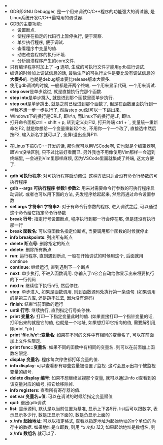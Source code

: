 - 
- GDB即GNU Debugger, 是一个用来调试C/C++程序的功能强大的调试器, 是Linux系统开发C/C++最常用的调试器.
- GDB的主要功能:
  - 设置断点.
  - 使程序在指定的代码行上暂停执行, 便于观察.
  - 单步执行程序, 便于调试.
  - 查看程序中变量的值.
  - 动态改变程序的执行环境.
  - 分析崩溃程序产生的core文件.
- 只有编译程序时加上了 **-g** 选项, 生成的可执行文件才能用gdb进行调试.
- 编译的时候加上调试信息的话, 最后生产的可执行文件是要比没有调试信息的**大很多**的. 也就是debug版本要比release版本大很多.
- 使用gdb调试的时候, 一般都是开两个终端, 一个用来显示代码, 一个用来调试.
- **step over**是单步跳过, 就是直接执行完那个函数.
- **step into**是单步跳入, 就是进到那个函数里面单步执行.
- **step out**是单步跳出, 就是之前已经进到那个函数了, 但是在函数里面执行到一半我不想一步一步执行了, 然后step out就可以一下跳出来.
- Windows下的换行是CRLF, 即\r\n, 而Linux下的换行是LF, 即\n.
- 打开命令面板ctrl + shift + p, 转到定义处F12, 打开终端 ctrl + `, 变量统一重新命名F2, 就是你想给一个变量重新起个名, 不用你一个一个改了, 直接选中然后按F2, 输入新名字就可以了, 全屏/退出全屏F11.
- 
- 在Linux下搞C/C++开发的话, 那你就可以用VSCode啊, 它也就是个编辑器啊, 跟Vim没啥区别, 只不过比较好看而已. 另外我也不用像使用Vim那样一会退到终端里, 一会进到Vim里那样麻烦, 因为VSCode里面就集成了终端, 这太方便了.
- 
- **gdb 可执行程序**: 对可执行程序启动调试. 这种方法只适合没有命令行参数的可执行程序
- **gdb --args 可执行程序 参数1 参数2**: 用来对需要命令行参数的可执行程序启动调试. 或者也可以用下面的方法, 先发程序给起起来, 然后再通过命令设置参数
- **set args 字符串1 字符串2**: 对于有命令行参数的程序, 进入调试之后, 可以通过这个命令给它指定命令行参数
- **break 行号**: 指定行号设置断点, 程序执行到那一行会停在那, 但是还没有执行那一行
- **break 函数名**: 可以将函数名指定位断点, 当要调用那个函数的时候就停止
- **info breakpoints**: 列出所有断点
- **delete 断点号**: 删除指定的断点
- **delete**: 删除所有断点
- **run**: 运行程序, 直到遇到断点, 一般在开始调试的时候用这个, 后面就用continue
- **continue**: 继续运行, 直到遇到下一个断点
- **next**: 单步执行, 不进入函数调用. 你输入了n它会自动给你显示出来将要执行的下一行代码
- **next n**: 继续往下执行n行, 然后停住.
- **step**: 单步进入, 如果是函数调用, 则到函数源码处执行第一条语句. (如果调用的是第三方库, 还是跳不过去, 因为没有源码)
- **finish**: 结束当前函数的运行
- **until 行号**: 继续执行, 直到指定行号处停住.
- **print 变量名**: 打印一下指定变量此时的值. (如果直接打印一个指针变量的话, 打印出来的就是它的值, 也就是一个地址, 如果想打印它指向的值, 需要解引用, 即print *ptr)
- **print ‘file.h/c’::变量名**: 如果在不同的文件中有相同的变量名了, 可以在前面加上文件名限定.
- **print func::变量名**: 如果不同的函数中有相同的变量名, 则可以在前面加上函数名限定.
- **display 变量名**: 程序每次停住都打印变量的值. 
- **info display**: 可以查看都有哪些变量被设置了监视. 这时会显示出每个被监视变量的编号.
- **delete display 编号**: 如果不想继续监视那个变量, 就可以通过info d查看到的该变量对应的编号, 把它给移除掉.
- **info registers**: 查看所有寄存器的值.
- **set var 变量名=值**: 可以在调试的时候给指定变量赋值
- **quit**: 退出gdb调试
- **list**: 显示源码, 默认是以当前位置为基准, 显示上下各5行. list后可以跟数字, 表示显示多少行, 数是正显示下面的, 数是负显示上面的
- **x /nfu 起始地址**: 可以以指定格式, 查看以指定地址为起始地址的n个单位的内存中的数据. 如果地址是立即数, 则用 **x /nfu *123**; 如果起始地址是数组名, 则 **x /nfu 数组名** 就可以了.
- 
